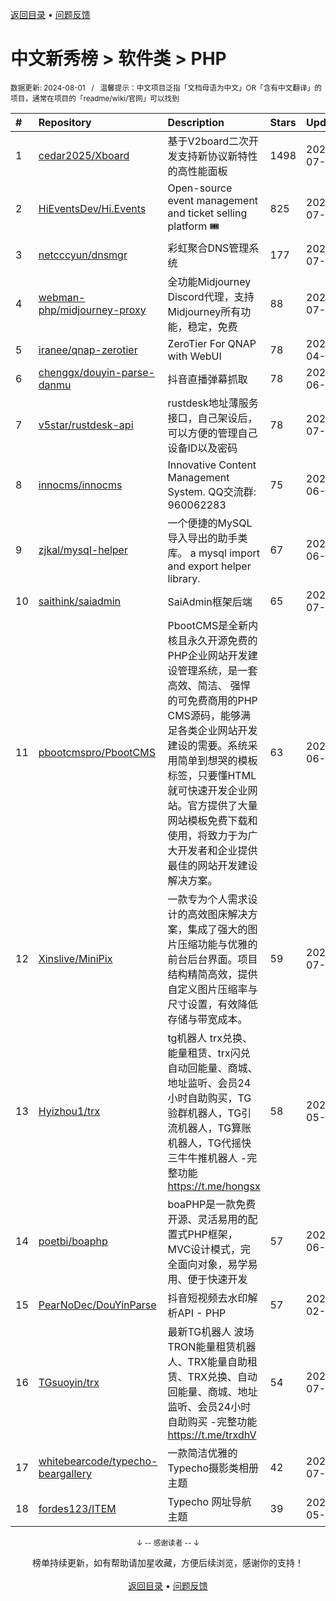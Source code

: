 <a href="https://gitee.com/GrowingGit/GitHub-Chinese-Top-Charts#github中文排行榜">返回目录</a> • <a href="/content/docs/feedback.md">问题反馈</a>

# 中文新秀榜 > 软件类 > PHP
<sub>数据更新: 2024-08-01&nbsp;&nbsp;&nbsp;/&nbsp;&nbsp;&nbsp;温馨提示：中文项目泛指「文档母语为中文」OR「含有中文翻译」的项目，通常在项目的「readme/wiki/官网」可以找到</sub>

|#|Repository|Description|Stars|Updated|Created|
|:-|:-|:-|:-|:-|:-|
|1|[cedar2025/Xboard](https://github.com/cedar2025/Xboard)|基于V2board二次开发支持新协议新特性的高性能面板|1498|2024-07-29|2023-11-14|
|2|[HiEventsDev/Hi.Events](https://github.com/HiEventsDev/Hi.Events)|Open-source event management and ticket selling platform 🎟️|825|2024-07-26|2023-10-24|
|3|[netcccyun/dnsmgr](https://github.com/netcccyun/dnsmgr)|彩虹聚合DNS管理系统|177|2024-07-25|2024-04-03|
|4|[webman-php/midjourney-proxy](https://github.com/webman-php/midjourney-proxy)|全功能Midjourney Discord代理，支持Midjourney所有功能，稳定，免费|88|2024-07-31|2024-03-12|
|5|[iranee/qnap-zerotier](https://github.com/iranee/qnap-zerotier)|ZeroTier For QNAP with WebUI|78|2024-04-11|2024-02-25|
|6|[chenggx/douyin-parse-danmu](https://github.com/chenggx/douyin-parse-danmu)|抖音直播弹幕抓取|78|2024-06-28|2023-09-26|
|7|[v5star/rustdesk-api](https://github.com/v5star/rustdesk-api)|rustdesk地址薄服务接口，自己架设后，可以方便的管理自己设备ID以及密码|78|2024-07-29|2023-08-26|
|8|[innocms/innocms](https://github.com/innocms/innocms)|Innovative Content Management System.  QQ交流群: 960062283|75|2024-06-30|2023-08-08|
|9|[zjkal/mysql-helper](https://github.com/zjkal/mysql-helper)|一个便捷的MySQL导入导出的助手类库。 a mysql import and export helper library.|67|2024-06-14|2023-09-01|
|10|[saithink/saiadmin](https://github.com/saithink/saiadmin)|SaiAdmin框架后端|65|2024-07-22|2024-01-20|
|11|[pbootcmspro/PbootCMS](https://github.com/pbootcmspro/PbootCMS)|PbootCMS是全新内核且永久开源免费的PHP企业网站开发建设管理系统，是一套高效、简洁、 强悍的可免费商用的PHP CMS源码，能够满足各类企业网站开发建设的需要。系统采用简单到想哭的模板标签，只要懂HTML就可快速开发企业网站。官方提供了大量网站模板免费下载和使用，将致力于为广大开发者和企业提供最佳的网站开发建设解决方案。|63|2024-06-30|2023-12-22|
|12|[Xinslive/MiniPix](https://github.com/Xinslive/MiniPix)|一款专为个人需求设计的高效图床解决方案，集成了强大的图片压缩功能与优雅的前台后台界面。项目结构精简高效，提供自定义图片压缩率与尺寸设置，有效降低存储与带宽成本。|59|2024-07-30|2024-06-30|
|13|[Hyizhou1/trx](https://github.com/Hyizhou1/trx)|tg机器人 trx兑换、能量租赁、trx闪兑自动回能量、商城、地址监听、会员24小时自助购买，TG验群机器人，TG引流机器人，TG算账机器人，TG代摇快三牛牛推机器人 -完整功能 https://t.me/hongsx|58|2024-05-23|2024-02-19|
|14|[poetbi/boaphp](https://github.com/poetbi/boaphp)|boaPHP是一款免费开源、灵活易用的配置式PHP框架，MVC设计模式，完全面向对象，易学易用、便于快速开发|57|2024-06-26|2023-10-08|
|15|[PearNoDec/DouYinParse](https://github.com/PearNoDec/DouYinParse)|抖音短视频去水印解析API - PHP|57|2024-02-28|2023-09-06|
|16|[TGsuoyin/trx](https://github.com/TGsuoyin/trx)|最新TG机器人 波场TRON能量租赁机器人、TRX能量自助租赁、TRX兑换、自动回能量、商城、地址监听、会员24小时自助购买 -完整功能 https://t.me/trxdhV|54|2024-07-08|2024-01-20|
|17|[whitebearcode/typecho-beargallery](https://github.com/whitebearcode/typecho-beargallery)|一款简洁优雅的Typecho摄影类相册主题|42|2024-07-22|2024-04-10|
|18|[fordes123/ITEM](https://github.com/fordes123/ITEM)|Typecho 网址导航主题|39|2024-05-11|2024-02-22|

<div align="center">
    <p><sub>↓ -- 感谢读者 -- ↓</sub></p>
    榜单持续更新，如有帮助请加星收藏，方便后续浏览，感谢你的支持！
</div>

<br/>

<div align="center"><a href="https://gitee.com/GrowingGit/GitHub-Chinese-Top-Charts#github中文排行榜">返回目录</a> • <a href="/content/docs/feedback.md">问题反馈</a></div>
